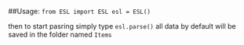 ##Usage:
`from ESL import ESL
esl = ESL()`

then to start pasring simply type `esl.parse()` 
all data by default will be saved in the folder named `Items`
